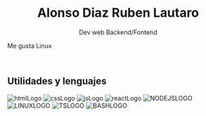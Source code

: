 <div align="center">
	<h1>Alonso Diaz Ruben Lautaro</h1>
        Dev web Backend/Fontend
</div>
<p></p>
<p>Me gusta Linux</p>

<br/>

<h2>Utilidades y lenguajes</h2>

![htmlLogo](https://img.shields.io/badge/HTML5-black?style=for-the-badge&logo=HTML5) ![cssLogo](https://img.shields.io/badge/CSS3-black?style=for-the-badge&logo=CSS3) ![jsLogo](https://img.shields.io/badge/JavaScript-black?style=for-the-badge&logo=javaScript) ![reactLogo](https://img.shields.io/badge/ReactJS-black?style=for-the-badge&logo=React) ![NODEJSLOGO](https://img.shields.io/badge/NodeJs-black?style=for-the-badge&logo=nodedotjs) ![LINUXLOGO](https://img.shields.io/badge/LINUX-black?style=for-the-badge&logo=linux) ![TSLOGO](https://img.shields.io/badge/TypeScript-black?style=for-the-badge&logo=typescript) ![BASHLOGO](https://img.shields.io/badge/BASH-black?style=for-the-badge&logo=gnubash)

